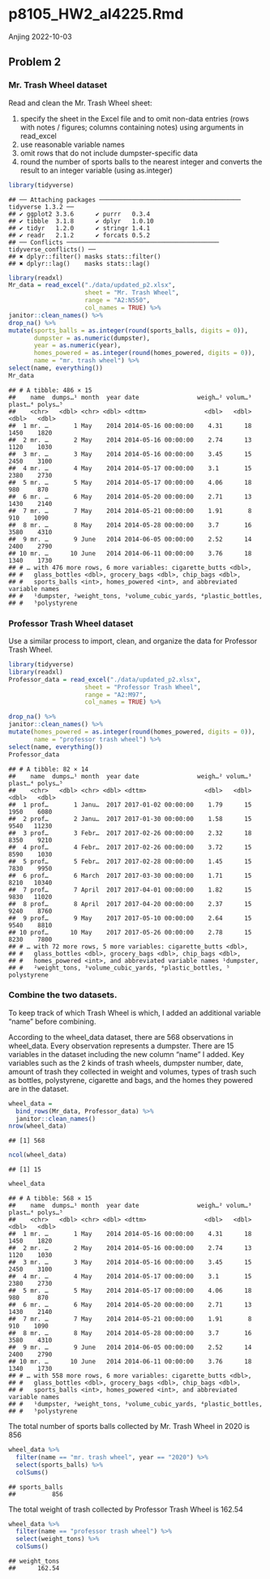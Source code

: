 p8105_HW2_al4225.Rmd
================
Anjing
2022-10-03

## Problem 2

### Mr. Trash Wheel dataset

Read and clean the Mr. Trash Wheel sheet:

1.  specify the sheet in the Excel file and to omit non-data entries
    (rows with notes / figures; columns containing notes) using
    arguments in read_excel
2.  use reasonable variable names
3.  omit rows that do not include dumpster-specific data
4.  round the number of sports balls to the nearest integer and converts
    the result to an integer variable (using as.integer)

``` r
library(tidyverse)
```

    ## ── Attaching packages ─────────────────────────────────────── tidyverse 1.3.2 ──
    ## ✔ ggplot2 3.3.6      ✔ purrr   0.3.4 
    ## ✔ tibble  3.1.8      ✔ dplyr   1.0.10
    ## ✔ tidyr   1.2.0      ✔ stringr 1.4.1 
    ## ✔ readr   2.1.2      ✔ forcats 0.5.2 
    ## ── Conflicts ────────────────────────────────────────── tidyverse_conflicts() ──
    ## ✖ dplyr::filter() masks stats::filter()
    ## ✖ dplyr::lag()    masks stats::lag()

``` r
library(readxl)
Mr_data = read_excel("./data/updated_p2.xlsx",
                     sheet = "Mr. Trash Wheel",
                     range = "A2:N550",
                     col_names = TRUE) %>%
janitor::clean_names() %>%
drop_na() %>%
mutate(sports_balls = as.integer(round(sports_balls, digits = 0)), 
       dumpster = as.numeric(dumpster), 
       year = as.numeric(year), 
       homes_powered = as.integer(round(homes_powered, digits = 0)), 
       name = "mr. trash wheel") %>%
select(name, everything())
Mr_data
```

    ## # A tibble: 486 × 15
    ##    name  dumps…¹ month  year date                weigh…² volum…³ plast…⁴ polys…⁵
    ##    <chr>   <dbl> <chr> <dbl> <dttm>                <dbl>   <dbl>   <dbl>   <dbl>
    ##  1 mr. …       1 May    2014 2014-05-16 00:00:00    4.31      18    1450    1820
    ##  2 mr. …       2 May    2014 2014-05-16 00:00:00    2.74      13    1120    1030
    ##  3 mr. …       3 May    2014 2014-05-16 00:00:00    3.45      15    2450    3100
    ##  4 mr. …       4 May    2014 2014-05-17 00:00:00    3.1       15    2380    2730
    ##  5 mr. …       5 May    2014 2014-05-17 00:00:00    4.06      18     980     870
    ##  6 mr. …       6 May    2014 2014-05-20 00:00:00    2.71      13    1430    2140
    ##  7 mr. …       7 May    2014 2014-05-21 00:00:00    1.91       8     910    1090
    ##  8 mr. …       8 May    2014 2014-05-28 00:00:00    3.7       16    3580    4310
    ##  9 mr. …       9 June   2014 2014-06-05 00:00:00    2.52      14    2400    2790
    ## 10 mr. …      10 June   2014 2014-06-11 00:00:00    3.76      18    1340    1730
    ## # … with 476 more rows, 6 more variables: cigarette_butts <dbl>,
    ## #   glass_bottles <dbl>, grocery_bags <dbl>, chip_bags <dbl>,
    ## #   sports_balls <int>, homes_powered <int>, and abbreviated variable names
    ## #   ¹​dumpster, ²​weight_tons, ³​volume_cubic_yards, ⁴​plastic_bottles,
    ## #   ⁵​polystyrene

### Professor Trash Wheel dataset

Use a similar process to import, clean, and organize the data for
Professor Trash Wheel.

``` r
library(tidyverse)
library(readxl)
Professor_data = read_excel("./data/updated_p2.xlsx",
                     sheet = "Professor Trash Wheel",
                     range = "A2:M97",
                     col_names = TRUE) %>%

drop_na() %>%
janitor::clean_names() %>%
mutate(homes_powered = as.integer(round(homes_powered, digits = 0)), 
       name = "professor trash wheel") %>%
select(name, everything())
Professor_data
```

    ## # A tibble: 82 × 14
    ##    name  dumps…¹ month  year date                weigh…² volum…³ plast…⁴ polys…⁵
    ##    <chr>   <dbl> <chr> <dbl> <dttm>                <dbl>   <dbl>   <dbl>   <dbl>
    ##  1 prof…       1 Janu…  2017 2017-01-02 00:00:00    1.79      15    1950    6080
    ##  2 prof…       2 Janu…  2017 2017-01-30 00:00:00    1.58      15    9540   11230
    ##  3 prof…       3 Febr…  2017 2017-02-26 00:00:00    2.32      18    8350    9210
    ##  4 prof…       4 Febr…  2017 2017-02-26 00:00:00    3.72      15    8590    1030
    ##  5 prof…       5 Febr…  2017 2017-02-28 00:00:00    1.45      15    7830    9950
    ##  6 prof…       6 March  2017 2017-03-30 00:00:00    1.71      15    8210   10340
    ##  7 prof…       7 April  2017 2017-04-01 00:00:00    1.82      15    9830   11020
    ##  8 prof…       8 April  2017 2017-04-20 00:00:00    2.37      15    9240    8760
    ##  9 prof…       9 May    2017 2017-05-10 00:00:00    2.64      15    9540    8810
    ## 10 prof…      10 May    2017 2017-05-26 00:00:00    2.78      15    8230    7800
    ## # … with 72 more rows, 5 more variables: cigarette_butts <dbl>,
    ## #   glass_bottles <dbl>, grocery_bags <dbl>, chip_bags <dbl>,
    ## #   homes_powered <int>, and abbreviated variable names ¹​dumpster,
    ## #   ²​weight_tons, ³​volume_cubic_yards, ⁴​plastic_bottles, ⁵​polystyrene

### Combine the two datasets.

To keep track of which Trash Wheel is which, I added an additional
variable “name” before combining.

According to the wheel_data dataset, there are 568 observations in
wheel_data. Every observation represents a dumpster. There are 15
variables in the dataset including the new column “name” I added. Key
variables such as the 2 kinds of trash wheels, dumpster number, date,
amount of trash they collected in weight and volumes, types of trash
such as bottles, polystyrene, cigarette and bags, and the homes they
powered are in the dataset.

``` r
wheel_data = 
  bind_rows(Mr_data, Professor_data) %>%
  janitor::clean_names() 
nrow(wheel_data) 
```

    ## [1] 568

``` r
ncol(wheel_data)
```

    ## [1] 15

``` r
wheel_data
```

    ## # A tibble: 568 × 15
    ##    name  dumps…¹ month  year date                weigh…² volum…³ plast…⁴ polys…⁵
    ##    <chr>   <dbl> <chr> <dbl> <dttm>                <dbl>   <dbl>   <dbl>   <dbl>
    ##  1 mr. …       1 May    2014 2014-05-16 00:00:00    4.31      18    1450    1820
    ##  2 mr. …       2 May    2014 2014-05-16 00:00:00    2.74      13    1120    1030
    ##  3 mr. …       3 May    2014 2014-05-16 00:00:00    3.45      15    2450    3100
    ##  4 mr. …       4 May    2014 2014-05-17 00:00:00    3.1       15    2380    2730
    ##  5 mr. …       5 May    2014 2014-05-17 00:00:00    4.06      18     980     870
    ##  6 mr. …       6 May    2014 2014-05-20 00:00:00    2.71      13    1430    2140
    ##  7 mr. …       7 May    2014 2014-05-21 00:00:00    1.91       8     910    1090
    ##  8 mr. …       8 May    2014 2014-05-28 00:00:00    3.7       16    3580    4310
    ##  9 mr. …       9 June   2014 2014-06-05 00:00:00    2.52      14    2400    2790
    ## 10 mr. …      10 June   2014 2014-06-11 00:00:00    3.76      18    1340    1730
    ## # … with 558 more rows, 6 more variables: cigarette_butts <dbl>,
    ## #   glass_bottles <dbl>, grocery_bags <dbl>, chip_bags <dbl>,
    ## #   sports_balls <int>, homes_powered <int>, and abbreviated variable names
    ## #   ¹​dumpster, ²​weight_tons, ³​volume_cubic_yards, ⁴​plastic_bottles,
    ## #   ⁵​polystyrene

The total number of sports balls collected by Mr. Trash Wheel in 2020 is
856

``` r
wheel_data %>%
  filter(name == "mr. trash wheel", year == "2020") %>%
  select(sports_balls) %>%
  colSums()
```

    ## sports_balls 
    ##          856

The total weight of trash collected by Professor Trash Wheel is 162.54

``` r
wheel_data %>%
  filter(name == "professor trash wheel") %>%
  select(weight_tons) %>%
  colSums()
```

    ## weight_tons 
    ##      162.54
